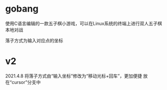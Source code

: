 # gobang
使用C语言编辑的一款五子棋小游戏，可以在Linux系统的终端上进行双人五子棋本地对战

落子方式为输入对应点的坐标

# v2
2021.4.8
将落子方式由“输入坐标”修改为“移动光标+回车”，更加便捷
放在“cursor”分支中
